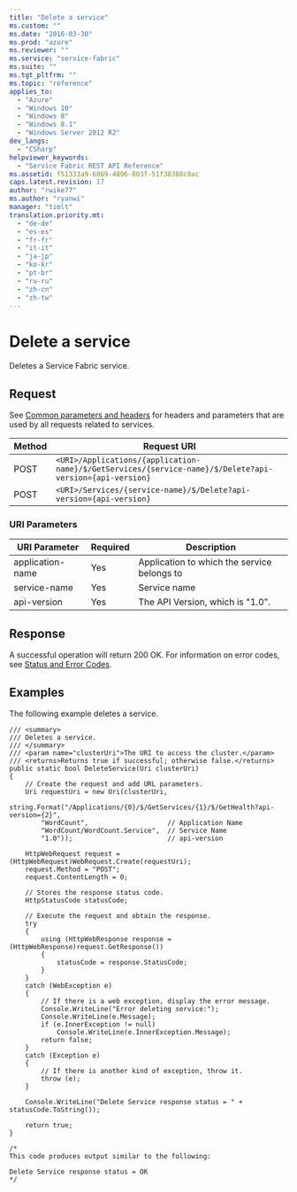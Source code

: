 ```yaml
---
title: "Delete a service"
ms.custom: ""
ms.date: "2016-03-30"
ms.prod: "azure"
ms.reviewer: ""
ms.service: "service-fabric"
ms.suite: ""
ms.tgt_pltfrm: ""
ms.topic: "reference"
applies_to: 
  - "Azure"
  - "Windows 10"
  - "Windows 8"
  - "Windows 8.1"
  - "Windows Server 2012 R2"
dev_langs: 
  - "CSharp"
helpviewer_keywords: 
  - "Service Fabric REST API Reference"
ms.assetid: f51333a9-6869-4896-803f-51f38388c8ac
caps.latest.revision: 17
author: "rwike77"
ms.author: "ryanwi"
manager: "timlt"
translation.priority.mt: 
  - "de-de"
  - "es-es"
  - "fr-fr"
  - "it-it"
  - "ja-jp"
  - "ko-kr"
  - "pt-br"
  - "ru-ru"
  - "zh-cn"
  - "zh-tw"
---
```

# Delete a service
Deletes a Service Fabric service.  
  
## Request  
 See [Common parameters and headers](service.md#bk_common) for headers and parameters that are used by all requests related to services.  
  
|Method|Request URI|  
|------------|-----------------|  
|POST|`<URI>/Applications/{application-name}/$/GetServices/{service-name}/$/Delete?api-version={api-version}`|  
|POST|`<URI>/Services/{service-name}/$/Delete?api-version={api-version}`|  
  
### URI Parameters  
  
|URI Parameter|Required|Description|  
|-------------------|--------------|-----------------|  
|application-name|Yes|Application to which the service belongs to|  
|service-name|Yes|Service name|  
|api-version|Yes|The API Version, which is "1.0”.|  
  
## Response  
 A successful operation will return 200 OK. For information on error codes, see [Status and Error Codes](status-and-error-codes1.md).  
  
## Examples  
 The following example deletes a service.  
  
```  
/// <summary>  
/// Deletes a service.  
/// </summary>  
/// <param name="clusterUri">The URI to access the cluster.</param>  
/// <returns>Returns true if successful; otherwise false.</returns>  
public static bool DeleteService(Uri clusterUri)  
{  
    // Create the request and add URL parameters.  
    Uri requestUri = new Uri(clusterUri,  
        string.Format("/Applications/{0}/$/GetServices/{1}/$/GetHealth?api-version={2}",  
        "WordCount",                    // Application Name  
        "WordCount/WordCount.Service",  // Service Name  
        "1.0"));                        // api-version  
  
    HttpWebRequest request = (HttpWebRequest)WebRequest.Create(requestUri);  
    request.Method = "POST";  
    request.ContentLength = 0;  
  
    // Stores the response status code.  
    HttpStatusCode statusCode;  
  
    // Execute the request and obtain the response.  
    try  
    {  
        using (HttpWebResponse response = (HttpWebResponse)request.GetResponse())  
        {  
            statusCode = response.StatusCode;  
        }  
    }  
    catch (WebException e)  
    {  
        // If there is a web exception, display the error message.  
        Console.WriteLine("Error deleting service:");  
        Console.WriteLine(e.Message);  
        if (e.InnerException != null)  
            Console.WriteLine(e.InnerException.Message);  
        return false;  
    }  
    catch (Exception e)  
    {  
        // If there is another kind of exception, throw it.  
        throw (e);  
    }  
  
    Console.WriteLine("Delete Service response status = " + statusCode.ToString());  
  
    return true;  
}  
  
/*  
This code produces output similar to the following:  
  
Delete Service response status = OK  
*/  
```